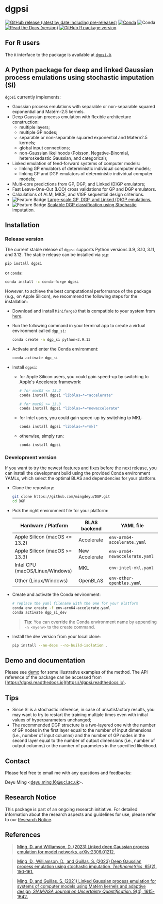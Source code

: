 # dgpsi
[![GitHub release (latest by date including pre-releases)](https://img.shields.io/github/v/release/mingdeyu/DGP?display_name=release&include_prereleases&style=flat-square)](https://github.com/mingdeyu/DGP/releases)
[![Conda](https://img.shields.io/conda/dn/conda-forge/dgpsi?label=Conda%20Downloads&style=flat-square)](https://anaconda.org/conda-forge/dgpsi)
![Conda](https://img.shields.io/conda/pn/conda-forge/dgpsi?color=orange&style=flat-square)
[![Read the Docs (version)](https://img.shields.io/readthedocs/dgpsi/latest?style=flat-square)](https://dgpsi.readthedocs.io)
[![GitHub R package version](https://img.shields.io/github/r-package/v/mingdeyu/dgpsi-R)](https://github.com/mingdeyu/dgpsi-R)

## For R users
The `R` interface to the package is available at [`dgpsi-R`](https://github.com/mingdeyu/dgpsi-R).

## A Python package for deep and linked Gaussian process emulations using stochastic imputation (SI)
`dgpsi` currently implements:

* Gaussian process emulations with separable or non-separable squared exponential and Mat&eacute;rn-2.5 kernels.
* Deep Gaussian process emulation with flexible architecture construction: 
    - multiple layers;
    - multiple GP nodes;
    - separable or non-separable squared exponential and Mat&eacute;rn2.5 kernels;
    - global input connections;
    - non-Gaussian likelihoods (Poisson, Negative-Binomial, heteroskedastic Gaussian, and categorical);
* Linked emulation of feed-forward systems of computer models:
    - linking GP emulators of deterministic individual computer models;
    - linking GP and DGP emulators of deterministic individual computer models;
* Multi-core predictions from GP, DGP, and Linked (D)GP emulators;
* Fast Leave-One-Out (LOO) cross validations for GP and DGP emulators.
* Calculations of ALM, MICE, and VIGF sequential design criterions.
* ![Feature Badge](https://img.shields.io/badge/Feature-New-orange) [Large-scale GP, DGP, and Linked (D)GP emulations.](https://github.com/mingdeyu/DGP/blob/master/demo/vecchia_SI.ipynb)
* ![Feature Badge](https://img.shields.io/badge/Feature-New-orange) [Scalable DGP classification using Stochastic Imputation.](https://github.com/mingdeyu/DGP/blob/master/demo/DGP_classification.ipynb)

## Installation
### Release version
The current stable release of `dgpsi` supports Python versions 3.9, 3.10, 3.11, and 3.12. The stable release can be installed via `pip`:

```bash
pip install dgpsi
```

or `conda`:

```bash
conda install -c conda-forge dgpsi
```

However, to achieve the best computational performance of the package (e.g., on Apple Silicon), we recommend the following steps for the installation:
* Download and install `Miniforge3` that is compatible to your system from [here](https://github.com/conda-forge/miniforge).
* Run the following command in your terminal app to create a virtual environment called `dgp_si`:

    ```bash
    conda create -n dgp_si python=3.9.13 
    ```

* Activate and enter the Conda environment:

    ```bash
    conda activate dgp_si
    ```

* Install `dgpsi`:
    - for Apple Silicon users, you could gain speed-up by switching to Apple's Accelerate framework:

        ```bash
        # for macOS <= 13.2
        conda install dgpsi "libblas=*=*accelerate"

        # for macOS >= 13.3
        conda install dgpsi "libblas=*=*newaccelerate"
        ```

    - for Intel users, you could gain speed-up by switching to MKL:

        ```bash
        conda install dgpsi "libblas=*=*mkl"
        ```

    - otherwise, simply run:

        ```bash
        conda install dgpsi
        ```

### Development version
If you want to try the newest features and fixes before the next release, you can install the development build using the provided Conda environment YAMLs, which select the optimal BLAS and dependencies for your platform.

* Clone the repository:

    ```bash
    git clone https://github.com/mingdeyu/DGP.git
    cd DGP
    ```

* Pick the right environment file for your platform:

    | Hardware / Platform                      | BLAS backend   | YAML file                       |
    | ---------------------------------------- | -------------- | --------------------------------|
    | Apple Silicon (macOS <= 13.2)            | Accelerate     | `env-arm64-accelerate.yaml`     |
    | Apple Silicon (macOS >= 13.3)            | New Accelerate | `env-arm64-newaccelerate.yaml`  |
    | Intel CPU (macOS/Linux/Windows)          | MKL            | `env-intel-mkl.yaml`            |
    | Other (Linux/Windows)                    | OpenBLAS       | `env-other-openblas.yaml`       |

* Create and activate the Conda environment:

    ```bash
    # replace the yaml filename with the one for your platform
    conda env create -f env-arm64-accelerate.yaml
    conda activate dgp_si_dev
    ```
    > **Tip:** You can override the Conda environment name by appending `-n <myenv>` to the create command.

* Install the dev version from your local clone:

    ```bash
    pip install --no-deps --no-build-isolation .
    ```

## Demo and documentation
Please see [demo](https://github.com/mingdeyu/DGP/tree/master/demo) for some illustrative examples of the method. The API reference 
of the package can be accessed from [https://dgpsi.readthedocs.io](https://dgpsi.readthedocs.io).

## Tips
* Since SI is a stochastic inference, in case of unsatisfactory results, you may want to try to restart the training multiple times even with initial values of hyperparameters unchanged;
* The recommended DGP structure is a two-layered one with the number of GP nodes in the first layer equal to the number of input dimensions (i.e., number of input columns) and the number of GP nodes in the second layer equal to the number of output dimensions (i.e., number of output columns) or the number of parameters in the specified likelihood.

## Contact
Please feel free to email me with any questions and feedbacks: 

Deyu Ming <[deyu.ming.16@ucl.ac.uk](mailto:deyu.ming.16@ucl.ac.uk)>.

## Research Notice
This package is part of an ongoing research initiative. For detailed information about the research aspects and guidelines for use, please refer to our [Research Notice](./RESEARCH-NOTICE.md).

## References
> [Ming, D. and Williamson, D. (2023) Linked deep Gaussian process emulation for model networks. arXiv:2306.01212.](https://arxiv.org/abs/2306.01212)

> [Ming, D., Williamson, D., and Guillas, S. (2023) Deep Gaussian process emulation using stochastic imputation. <i>Technometrics</i>. 65(2), 150-161.](https://doi.org/10.1080/00401706.2022.2124311)

> [Ming, D. and Guillas, S. (2021) Linked Gaussian process emulation for systems of computer models using Mat&eacute;rn kernels and adaptive design, <i>SIAM/ASA Journal on Uncertainty Quantification</i>. 9(4), 1615-1642.](https://epubs.siam.org/doi/abs/10.1137/20M1323771)
